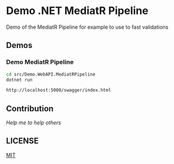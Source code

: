 # Demo .NET MediatR Pipeline
Demo of the MediatR Pipeline for example to use to fast validations


## Demos

### Demo MediatR Pipeline

```bash
cd src/Demo.WebAPI.MediatRPipeline
dotnet run
```

```html
http://localhost:5000/swagger/index.html
```



## Contribution

*Help me to help others*



## LICENSE

[MIT](https://github.com/NelsonBN/demo-dotnet-mediatr-pipeline/blob/main/LICENSE)